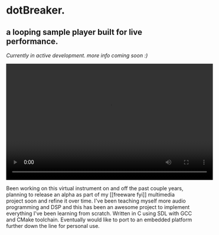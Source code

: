 # dotBreaker.

## a looping sample player built for live performance.

*Currently in active development. more info coming soon :)*

<video width="560" height="315" controls>
  <source src="https://assets.merveilles.town/media_attachments/files/114/242/991/359/988/854/original/a813a404c0a8659b.mp4" type="video/mp4">
Your browser does not support the video tag.
</video>

Been working on this virtual instrument on and off the past couple years, planning to release an alpha as part of my [[freeware fyi]] multimedia project soon and refine it over time. I've been teaching myself more audio programming and DSP and this has been an awesome project to implement everything I've been learning from scratch. Written in C using SDL with GCC and CMake toolchain. Eventually would like to port to an embedded platform further down the line for personal use.

